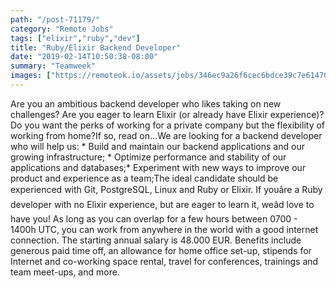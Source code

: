 ```yaml
---
path: "/post-71179/"
category: "Remote Jobs"
tags: ["elixir","ruby","dev"]
title: "Ruby/Elixir Backend Developer"
date: "2019-02-14T10:50:38-08:00"
summary: "Teamweek"
images: ["https://remoteok.io/assets/jobs/346ec9a26f6cec6bdce39c7e61470d7b.png"]
---
```


Are you an ambitious backend developer who likes taking on new challenges? Are you eager to learn Elixir (or already have Elixir experience)? Do you want the perks of working for a private company but the flexibility of working from home?If so, read on\.\.\.We are looking for a backend developer who will help us: * Build and maintain our backend applications and our growing infrastructure; * Optimize performance and stability of our applications and databases;* Experiment with new ways to improve our product and experience as a team;The ideal candidate should be experienced with Git, PostgreSQL, Linux and Ruby or Elixir. If youâre a Ruby developer with no Elixir experience, but are eager to learn it, weâd love to have you! As long as you can overlap for a few hours between 0700 - 1400h UTC, you can work from anywhere in the world with a good internet connection. The starting annual salary is 48.000 EUR. Benefits include generous paid time off, an allowance for home office set-up, stipends for Internet and co-working space rental, travel for conferences, trainings and team meet-ups, and more. 
